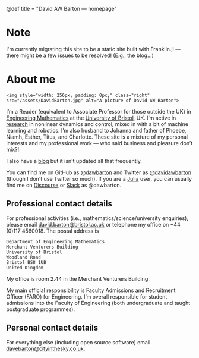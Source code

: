 @def title = "David AW Barton &mdash; homepage"

# Note

I'm currently migrating this site to be a static site built with Franklin.jl &mdash; there might be a few issues to be resolved! (E.g., the blog...)

# About me

~~~
<img style="width: 256px; padding: 0px;" class="right" src="/assets/DavidBarton.jpg" alt="A picture of David AW Barton">
~~~
I’m a Reader (equivalent to Associate Professor for those outside the UK) in [Engineering Mathematics](https://www.bristol.ac.uk/engineering-mathematics/) at the [University of Bristol](https://www.bristol.ac.uk/), UK. I’m active in [research](/research) in nonlinear dynamics and control, mixed in with a bit of machine learning and robotics. I’m also husband to Johanna and father of Phoebe, Niamh, Esther, Titus, and Charlotte. These site is a mixture of my personal interests and my professional work ― who said business and pleasure don’t mix?!

I also have a [blog](/blog) but it isn't updated all that frequently.

You can find me on GitHub as [@dawbarton](https://github.com/dawbarton/) and Twitter as [@davidawbarton](https://twitter.com/DavidAWBarton) (though I don't use Twitter so much). If you are a [Julia](https://julialang.org/) user, you can usually find me on [Discourse](https://discourse.julialang.org/) or [Slack](https://julialang.slack.com/) as @dawbarton.

## Professional contact details

For professional activities (i.e., mathematics/science/university enquiries), please email [david.barton@bristol.ac.uk](david.barton@bristol.ac.uk) or telephone my office on +44 (0)117 4560018. The postal address is

```plaintext
Department of Engineering Mathematics
Merchant Venturers Building
University of Bristol
Woodland Road
Bristol BS8 1UB
United Kingdom
```

My office is room 2.44 in the Merchant Venturers Building.

My main official responsibility is Faculty Admissions and Recruitment Officer (FARO) for Engineering. I’m overall responsible for student admissions into the Faculty of Engineering (both undergraduate and taught postgraduate programmes).

## Personal contact details

For everything else (including open source software) email [davebarton@cityinthesky.co.uk](mailto:davebarton@cityinthesky.co.uk).